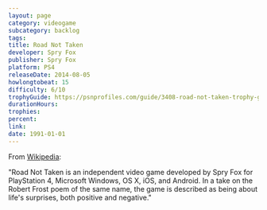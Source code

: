 ```yaml
---
layout: page
category: videogame
subcategory: backlog
tags:
title: Road Not Taken
developer: Spry Fox
publisher: Spry Fox
platform: PS4
releaseDate: 2014-08-05
howlongtobeat: 15
difficulty: 6/10
trophyGuide: https://psnprofiles.com/guide/3408-road-not-taken-trophy-guide
durationHours:
trophies:
percent:
link:
date: 1991-01-01
---
```


From [Wikipedia](https://en.wikipedia.org/wiki/Road_Not_Taken):

"Road Not Taken is an independent video game developed by Spry Fox for PlayStation 4, Microsoft Windows, OS X, iOS, and Android. In a take on the Robert Frost poem of the same name, the game is described as being about life's surprises, both positive and negative."
